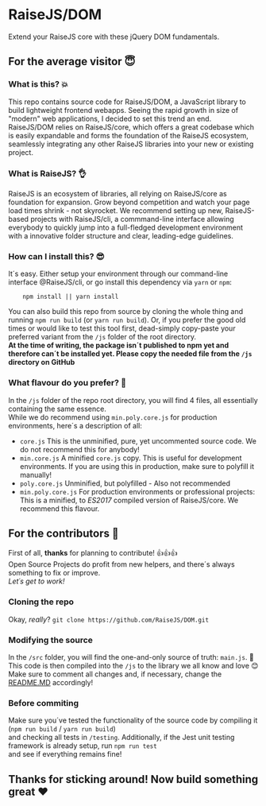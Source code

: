 # RaiseJS/DOM
Extend your RaiseJS core with these jQuery DOM fundamentals.<br/>

## For the average visitor :innocent:
### What is this? :boom:
This repo contains source code for RaiseJS/DOM, a JavaScript library to build lightweight frontend webapps.
Seeing the rapid growth in size of "modern" web applications, I decided to set this trend an end.
RaiseJS/DOM relies on RaiseJS/core, which offers a great codebase which is easily expandable and forms the foundation of the RaiseJS ecosystem, seamlessly
integrating any other RaiseJS libraries into your new or existing project.

### What is RaiseJS? :ok_hand:
RaiseJS is an ecosystem of libraries, all relying on RaiseJS/core as foundation for expansion.
Grow beyond competition and watch your page load times shrink - not skyrocket.
We recommend setting up new, RaiseJS-based projects with RaiseJS/cli, a commmand-line interface allowing everybody
to quickly jump into a full-fledged development environment with a innovative folder structure and clear, leading-edge guidelines.

### How can I install this? :sunglasses:
It´s easy. Either setup your environment through our command-line interface @RaiseJS/cli, or go install this dependency via `yarn` or `npm`:<br/>
```
	npm install || yarn install
```
You can also build this repo from source by cloning the whole thing and running `npm run build` (or `yarn run build`).
Or, if you prefer the good old times or would like to test this tool first, dead-simply copy-paste your preferred variant from the `/js` folder of the root directory.<br/>
__At the time of writing, the package isn´t published to npm yet and therefore can´t be installed yet. Please copy the needed file from the `/js` directory on GitHub__

### What flavour do you prefer? :icecream:
In the `/js` folder of the repo root directory, you will find 4 files, all essentially containing the same essence.<br/>
While we do recommend using `min.poly.core.js` for production environments, here´s a description of all:
 * `core.js` This is the unminified, pure, yet uncommented source code. We do not recommend this for anybody!
 * `min.core.js` A minified `core.js` copy. This is useful for development environments. If you are using this in production, make sure to polyfill it manually!
 * `poly.core.js` Unminified, but polyfilled - Also not recommended
 * `min.poly.core.js` For production environments or professional projects: This is a minified, to *ES2017* compiled version of RaiseJS/core. We recommend this flavour.

## For the contributors :open_hands:
First of all, **thanks** for planning to contribute! :+1::+1::+1:<br/>
Open Source Projects do profit from new helpers, and there´s always something to fix or improve.<br/>
_Let´s get to work!_<br/>

### Cloning the repo
Okay, _really_? `git clone https://github.com/RaiseJS/DOM.git`

### Modifying the source
In the `/src` folder, you will find the one-and-only source of truth: `main.js`. :angel:<br/>
This code is then compiled into the `/js` to the library we all know and love :blush:<br/>
Make sure to comment all changes and, if necessary, change the [README.MD](README.MD) accordingly!<br/>

### Before commiting
Make sure you´ve tested the functionality of the source code by compiling it (`npm run build` / `yarn run build`)<br/>
and checking all tests in `/testing`. Additionally, if the Jest unit testing framework is already setup, run `npm run test`<br/>
and see if everything remains fine!<br/>

## Thanks for sticking around! Now build something great :heart:
